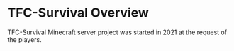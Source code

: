 # TFC-Survival Overview

TFC-Survival Minecraft server project was started in 2021 at the request of the players.   
